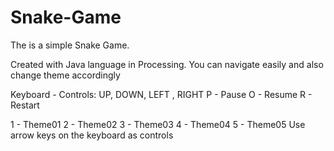 # Snake-Game
The is a simple Snake Game.

Created with Java language in Processing.
You can navigate easily and also change theme accordingly

Keyboard - 
Controls: UP, DOWN, LEFT , RIGHT
P - Pause
O - Resume
R - Restart

1 - Theme01
2 - Theme02
3 - Theme03
4 - Theme04
5 - Theme05 
Use arrow keys on the keyboard as controls

